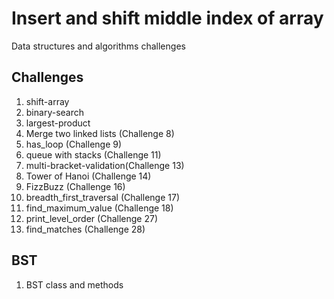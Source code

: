 # Insert and shift middle index of array
Data structures and algorithms challenges

## Challenges
1. shift-array
2. binary-search
3. largest-product
4. Merge two linked lists (Challenge 8)
5. has_loop (Challenge 9)
6. queue with stacks (Challenge 11)
7. multi-bracket-validation(Challenge 13)
8. Tower of Hanoi (Challenge 14)
9. FizzBuzz (Challenge 16)
10. breadth_first_traversal (Challenge 17)
11. find_maximum_value (Challenge 18)
12. print_level_order (Challenge 27)
13. find_matches (Challenge 28)

## BST
1. BST class and methods

